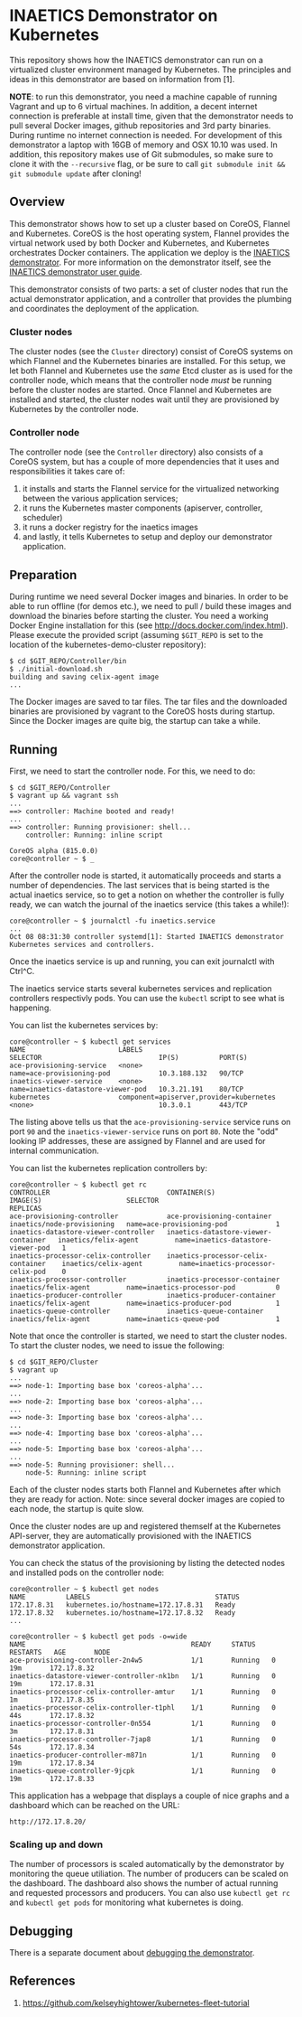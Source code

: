 # INAETICS Demonstrator on Kubernetes

This repository shows how the INAETICS demonstrator can run on a virtualized cluster
environment managed by Kubernetes. The principles and ideas in this demonstrator are based
on information from [1].

**NOTE**: to run this demonstrator, you need a machine capable of running Vagrant and up
to 6 virtual machines. In addition, a decent internet connection is preferable at install time,
given that the demonstrator needs to pull several Docker images, github repositories and 3rd party binaries.
During runtime no internet connection is needed.
For development of this demonstrator a laptop with 16GB of memory
and OSX 10.10 was used. In addition, this repository makes use of Git submodules, so make
sure to clone it with the `--recursive` flag, or be sure to call `git submodule init &&
git submodule update` after cloning!

## Overview

This demonstrator shows how to set up a cluster based on CoreOS, Flannel and Kubernetes.
CoreOS is the host operating system, Flannel provides the virtual network used by both
Docker and Kubernetes, and Kubernetes orchestrates Docker containers. The application we
deploy is the [INAETICS demonstrator](https://github.com/INAETICS/kubernetes-demo-cluster/).
For more information on the demonstrator itself, see the [INAETICS demonstrator user
guide](https://github.com/INAETICS/demonstrator-cluster/blob/master/user_guide.pdf).

This demonstrator consists of two parts: a set of cluster nodes that run the actual
demonstrator application, and a controller that provides the plumbing and coordinates the
deployment of the application.

### Cluster nodes

The cluster nodes (see the `Cluster` directory) consist of CoreOS systems on which Flannel
and the Kubernetes binaries are installed. For this setup, we let both Flannel and
Kubernetes use the *same* Etcd cluster as is used for the controller node, which means
that the controller node *must* be running before the cluster nodes are started. Once
Flannel and Kubernetes are installed and started, the cluster nodes wait until they are
provisioned by Kubernetes by the controller node.

### Controller node

The controller node (see the `Controller` directory) also consists of a CoreOS system, but
has a couple of more dependencies that it uses and responsibilities it takes care of:

1. it installs and starts the Flannel service for the virtualized networking between the
   various application services;
2. it runs the Kubernetes master components (apiserver, controller, scheduler)
3. it runs a docker registry for the inaetics images
4. and lastly, it tells Kubernetes to setup and deploy our demonstrator application.

## Preparation

During runtime we need several Docker images and binaries. In order to be able to run offline (for demos etc.),
we need to pull / build these images and download the binaries before starting the cluster. You need a 
working Docker Engine installation for this (see http://docs.docker.com/index.html). Please execute the provided
script (assuming `$GIT_REPO` is set to the location of the kubernetes-demo-cluster repository):

    $ cd $GIT_REPO/Controller/bin
    $ ./initial-download.sh
    building and saving celix-agent image
    ...
    
The Docker images are saved to tar files. The tar files and the downloaded binaries are provisioned by vagrant
to the CoreOS hosts during startup. Since the Docker images are quite big, the startup can take a while.

## Running

First, we need to start the controller node. For this, we need to do:

    $ cd $GIT_REPO/Controller
    $ vagrant up && vagrant ssh
    ...
    ==> controller: Machine booted and ready!
    ...
    ==> controller: Running provisioner: shell...
        controller: Running: inline script

    CoreOS alpha (815.0.0)
    core@controller ~ $ _

After the controller node is started, it automatically proceeds and starts a number of
dependencies. The last services that is being started is the actual inaetics
service, so to get a notion on whether the controller is fully ready, we can watch the
journal of the inaetics service (this takes a while!):

    core@controller ~ $ journalctl -fu inaetics.service
    ...
    Oct 08 08:31:30 controller systemd[1]: Started INAETICS demonstrator Kubernetes services and controllers.

Once the inaetics service is up and running, you can exit journalctl with Ctrl^C.

The inaetics service starts several kubernetes services and replication controllers
respectivly pods. You can use the `kubectl` script to see what is happening.

You can list the kubernetes services by:

    core@controller ~ $ kubectl get services
    NAME                       LABELS                                    SELECTOR                             IP(S)          PORT(S)
    ace-provisioning-service   <none>                                    name=ace-provisioning-pod            10.3.188.132   90/TCP
    inaetics-viewer-service    <none>                                    name=inaetics-datastore-viewer-pod   10.3.21.191    80/TCP
    kubernetes                 component=apiserver,provider=kubernetes   <none>                               10.3.0.1       443/TCP

The listing above tells us that the `ace-provisioning-service` service runs on port `90`
and the `inaetics-viewer-service` runs on port `80`. Note the "odd" looking IP addresses,
these are assigned by Flannel and are used for internal communication.

You can list the kubernetes replication controllers by:

    core@controller ~ $ kubectl get rc
    CONTROLLER                             CONTAINER(S)                          IMAGE(S)                     SELECTOR                             REPLICAS
    ace-provisioning-controller            ace-provisioning-container            inaetics/node-provisioning   name=ace-provisioning-pod            1
    inaetics-datastore-viewer-controller   inaetics-datastore-viewer-container   inaetics/felix-agent         name=inaetics-datastore-viewer-pod   1
    inaetics-processor-celix-controller    inaetics-processor-celix-container    inaetics/celix-agent         name=inaetics-processor-celix-pod    0
    inaetics-processor-controller          inaetics-processor-container          inaetics/felix-agent         name=inaetics-processor-pod          0
    inaetics-producer-controller           inaetics-producer-container           inaetics/felix-agent         name=inaetics-producer-pod           1
    inaetics-queue-controller              inaetics-queue-container              inaetics/felix-agent         name=inaetics-queue-pod              1

Note that once the controller is started, we need to start the cluster nodes. To start the
cluster nodes, we need to issue the following:

    $ cd $GIT_REPO/Cluster
    $ vagrant up
    ...
    ==> node-1: Importing base box 'coreos-alpha'...
    ...
    ==> node-2: Importing base box 'coreos-alpha'...
    ...
    ==> node-3: Importing base box 'coreos-alpha'...
    ...
    ==> node-4: Importing base box 'coreos-alpha'...
    ...
    ==> node-5: Importing base box 'coreos-alpha'...
    ...
    ==> node-5: Running provisioner: shell...
        node-5: Running: inline script

Each of the cluster nodes starts both Flannel and Kubernetes after which
they are ready for action. Note: since several docker images are copied to each node, the startup is
quite slow.

Once the cluster nodes are up and registered themself at the Kubernetes API-server, they are
automatically provisioned with the INAETICS demonstrator application.

You can check the status of the provisioning by listing the detected nodes and installed pods
on the controller node:

    core@controller ~ $ kubectl get nodes
    NAME          LABELS                               STATUS
    172.17.8.31   kubernetes.io/hostname=172.17.8.31   Ready
    172.17.8.32   kubernetes.io/hostname=172.17.8.32   Ready
    ...
    
    core@controller ~ $ kubectl get pods -o=wide
    NAME                                         READY     STATUS    RESTARTS   AGE       NODE
    ace-provisioning-controller-2n4w5            1/1       Running   0          19m       172.17.8.32
    inaetics-datastore-viewer-controller-nk1bn   1/1       Running   0          19m       172.17.8.31
    inaetics-processor-celix-controller-amtur    1/1       Running   0          1m        172.17.8.35
    inaetics-processor-celix-controller-t1phl    1/1       Running   0          44s       172.17.8.32
    inaetics-processor-controller-0n554          1/1       Running   0          3m        172.17.8.31
    inaetics-processor-controller-7jap8          1/1       Running   0          54s       172.17.8.34
    inaetics-producer-controller-m871n           1/1       Running   0          19m       172.17.8.34
    inaetics-queue-controller-9jcpk              1/1       Running   0          19m       172.17.8.33


This application has a webpage that displays a couple of nice graphs and a dashboard which can be reached on the URL:

    http://172.17.8.20/
    
### Scaling up and down

The number of processors is scaled automatically by the demonstrator by monitoring the queue utiliation.
The number of producers can be scaled on the dashboard.
The dashboard also shows the number of actual running and requested processors and producers.
You can also use `kubectl get rc` and `kubectl get pods` for monitoring what kubernetes is doing.

## Debugging

There is a separate document about [debugging the demonstrator](debugging.md).

## References

1. https://github.com/kelseyhightower/kubernetes-fleet-tutorial